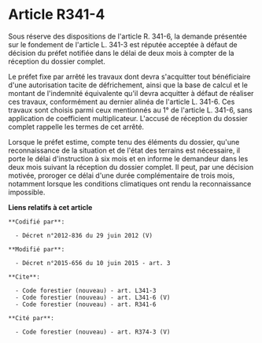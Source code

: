 # Article R341-4

Sous réserve des dispositions de l'article R. 341-6, la demande présentée sur le fondement de l'article L. 341-3 est réputée
acceptée à défaut de décision du préfet notifiée dans le délai de deux mois à compter de la réception du dossier complet. 

Le préfet fixe par arrêté les travaux dont devra s'acquitter tout bénéficiaire d'une autorisation tacite de défrichement,
ainsi que la base de calcul et le montant de l'indemnité équivalente qu'il devra acquitter à défaut de réaliser ces travaux,
conformément au dernier alinéa de l'article L. 341-6. Ces travaux sont choisis parmi ceux mentionnés au 1° de l'article L.
341-6, sans application de coefficient multiplicateur. L'accusé de réception du dossier complet rappelle les termes de cet
arrêté. 

Lorsque le préfet estime, compte tenu des éléments du dossier, qu'une reconnaissance de la situation et de l'état des
terrains est nécessaire, il porte le délai d'instruction à six mois et en informe le demandeur dans les deux mois suivant la
réception du dossier complet. Il peut, par une décision motivée, proroger ce délai d'une durée complémentaire de trois mois,
notamment lorsque les conditions climatiques ont rendu la reconnaissance impossible.

**Liens relatifs à cet article**

	**Codifié par**:

	  - Décret n°2012-836 du 29 juin 2012 (V)

	**Modifié par**:

	  - Décret n°2015-656 du 10 juin 2015 - art. 3

	**Cite**:

	  - Code forestier (nouveau) - art. L341-3
	  - Code forestier (nouveau) - art. L341-6 (V)
	  - Code forestier (nouveau) - art. R341-6

	**Cité par**:

	  - Code forestier (nouveau) - art. R374-3 (V)
